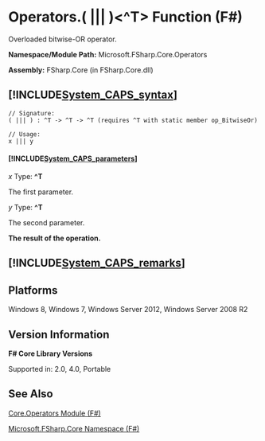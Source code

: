 # Operators.( ||| )<^T> Function (F#)

Overloaded bitwise-OR operator.

**Namespace/Module Path:** Microsoft.FSharp.Core.Operators

**Assembly:** FSharp.Core (in FSharp.Core.dll)


## [!INCLUDE[System_CAPS_syntax](//System/Token/System_CAPS_syntax_md.md)]

```
// Signature:
( ||| ) : ^T -> ^T -> ^T (requires ^T with static member op_BitwiseOr)

// Usage:
x ||| y
```

#### [!INCLUDE[System_CAPS_parameters](//System/Token/System_CAPS_parameters_md.md)]
*x*
Type: **^T**


The first parameter.


*y*
Type: **^T**


The second parameter.



**The result of the operation.**
## [!INCLUDE[System_CAPS_remarks](//System/Token/System_CAPS_remarks_md.md)]

## Platforms
Windows 8, Windows 7, Windows Server 2012, Windows Server 2008 R2


## Version Information
**F# Core Library Versions**

Supported in: 2.0, 4.0, Portable




## See Also
[Core.Operators Module &#40;F&#35;&#41;](Core.Operators+Module+28%F%2329%.md)

[Microsoft.FSharp.Core Namespace &#40;F&#35;&#41;](Microsoft.FSharp.Core+Namespace+28%F%2329%.md)

